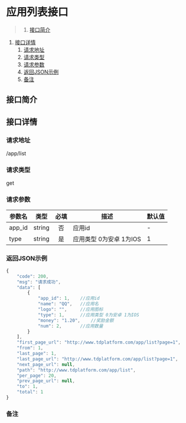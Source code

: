 # 应用列表接口

>1. [接口简介](#接口简介 "接口简介")
1. [接口详情](#接口详情 "接口详情")
	1. [请求地址](#请求地址 "请求地址")
	1. [请求类型](#请求类型 "请求类型")
	1. [请求参数](#请求参数 "请求参数")
	1. [返回JSON示例](#返回JSON示例 "返回JSON示例")
	1. [备注](#备注 "备注")



## 接口简介


## 接口详情 

### 请求地址
/app/list

### 请求类型
get

### 请求参数
| 参数名 | 类型 | 必填 | 描述 | 默认值 |
| --- | :---: | :---: | --- | --- |
| app_id | string | 否 | 应用id | - |
| type | string | 是 | 应用类型 0为安卓 1为IOS | 1 |


### 返回JSON示例
```javascript
{
    "code": 200,
    "msg": "请求成功",
    "data": [
        {
            "app_id": 1,    //应用id
            "name": "QQ",   //应用名
            "logo": "",     //应用图标
            "type": 1,      //应用类型 0为安卓 1为IOS
            "money": "1.20",    //奖励金额
            "num": 2,       //应用数量
        }
    ],
    "first_page_url": "http://www.tdplatform.com/app/list?page=1",
    "from": 1,
    "last_page": 1,
    "last_page_url": "http://www.tdplatform.com/app/list?page=1",
    "next_page_url": null,
    "path": "http://www.tdplatform.com/app/list",
    "per_page": 20,
    "prev_page_url": null,
    "to": 1,
    "total": 1
}
```

### 备注